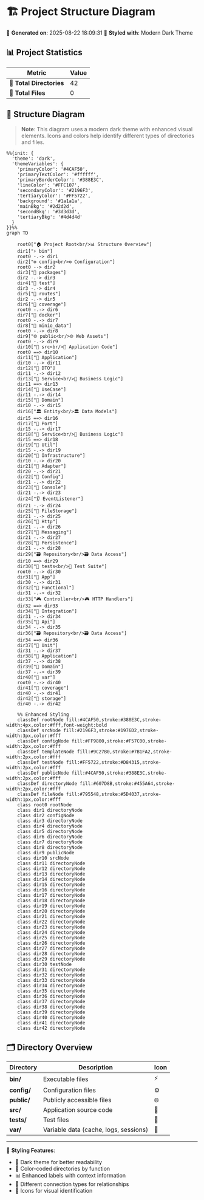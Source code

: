 # 🏗️ Project Structure Diagram

📅 **Generated on**: 2025-08-22 18:09:31
🎨 **Styled with**: Modern Dark Theme

## 📊 Project Statistics

| Metric | Value |
|--------|-------|
| 📁 **Total Directories** | 42 |
| 📄 **Total Files** | 0 |

## 🎯 Structure Diagram

> **Note**: This diagram uses a modern dark theme with enhanced visual elements.
> Icons and colors help identify different types of directories and files.

```mermaid
%%{init: {
  'theme': 'dark',
  'themeVariables': {
    'primaryColor': '#4CAF50',
    'primaryTextColor': '#ffffff',
    'primaryBorderColor': '#388E3C',
    'lineColor': '#FFC107',
    'secondaryColor': '#2196F3',
    'tertiaryColor': '#FF5722',
    'background': '#1a1a1a',
    'mainBkg': '#2d2d2d',
    'secondBkg': '#3d3d3d',
    'tertiaryBkg': '#4d4d4d'
  }
}}%%
graph TD

    root0["🏠 Project Root<br/>📊 Structure Overview"]
    dir1["⚡ bin"]
    root0 -.-> dir1
    dir2["⚙️ config<br/>⚙️ Configuration"]
    root0 --> dir2
    dir3["📂 packages"]
    dir2 -.-> dir3
    dir4["📂 test"]
    dir3 -.-> dir4
    dir5["📂 routes"]
    dir2 -.-> dir5
    dir6["📂 coverage"]
    root0 -.-> dir6
    dir7["📂 docker"]
    root0 -.-> dir7
    dir8["📂 minio_data"]
    root0 -.-> dir8
    dir9["🌐 public<br/>🌐 Web Assets"]
    root0 -.-> dir9
    dir10["🔧 src<br/>🔧 Application Code"]
    root0 ==> dir10
    dir11["📂 Application"]
    dir10 -.-> dir11
    dir12["📂 DTO"]
    dir11 -.-> dir12
    dir13["🔧 Service<br/>🔧 Business Logic"]
    dir11 ==> dir13
    dir14["📂 UseCase"]
    dir11 -.-> dir14
    dir15["📂 Domain"]
    dir10 -.-> dir15
    dir16["🏛️ Entity<br/>🏛️ Data Models"]
    dir15 ==> dir16
    dir17["📂 Port"]
    dir15 -.-> dir17
    dir18["🔧 Service<br/>🔧 Business Logic"]
    dir15 ==> dir18
    dir19["📂 Util"]
    dir15 -.-> dir19
    dir20["📂 Infrastructure"]
    dir10 -.-> dir20
    dir21["📂 Adapter"]
    dir20 -.-> dir21
    dir22["📂 Config"]
    dir21 -.-> dir22
    dir23["📂 Console"]
    dir21 -.-> dir23
    dir24["👂 EventListener"]
    dir21 -.-> dir24
    dir25["📂 FileStorage"]
    dir21 -.-> dir25
    dir26["📂 Http"]
    dir21 -.-> dir26
    dir27["📂 Messaging"]
    dir21 -.-> dir27
    dir28["📂 Persistence"]
    dir21 -.-> dir28
    dir29["🗃️ Repository<br/>🗃️ Data Access"]
    dir10 ==> dir29
    dir30["🧪 tests<br/>🧪 Test Suite"]
    root0 -.-> dir30
    dir31["📂 App"]
    dir30 -.-> dir31
    dir32["📂 Functional"]
    dir31 -.-> dir32
    dir33["🎮 Controller<br/>🎮 HTTP Handlers"]
    dir32 ==> dir33
    dir34["📂 Integration"]
    dir31 -.-> dir34
    dir35["📂 Api"]
    dir34 -.-> dir35
    dir36["🗃️ Repository<br/>🗃️ Data Access"]
    dir34 ==> dir36
    dir37["📂 Unit"]
    dir31 -.-> dir37
    dir38["📂 Application"]
    dir37 -.-> dir38
    dir39["📂 Domain"]
    dir37 -.-> dir39
    dir40["📁 var"]
    root0 -.-> dir40
    dir41["📂 coverage"]
    dir40 -.-> dir41
    dir42["📂 storage"]
    dir40 -.-> dir42

    %% Enhanced Styling
    classDef rootNode fill:#4CAF50,stroke:#388E3C,stroke-width:4px,color:#fff,font-weight:bold
    classDef srcNode fill:#2196F3,stroke:#1976D2,stroke-width:3px,color:#fff
    classDef configNode fill:#FF9800,stroke:#F57C00,stroke-width:2px,color:#fff
    classDef templateNode fill:#9C27B0,stroke:#7B1FA2,stroke-width:2px,color:#fff
    classDef testNode fill:#FF5722,stroke:#D84315,stroke-width:2px,color:#fff
    classDef publicNode fill:#4CAF50,stroke:#388E3C,stroke-width:2px,color:#fff
    classDef directoryNode fill:#607D8B,stroke:#455A64,stroke-width:2px,color:#fff
    classDef fileNode fill:#795548,stroke:#5D4037,stroke-width:1px,color:#fff
    class root0 rootNode
    class dir1 directoryNode
    class dir2 configNode
    class dir3 directoryNode
    class dir4 directoryNode
    class dir5 directoryNode
    class dir6 directoryNode
    class dir7 directoryNode
    class dir8 directoryNode
    class dir9 publicNode
    class dir10 srcNode
    class dir11 directoryNode
    class dir12 directoryNode
    class dir13 directoryNode
    class dir14 directoryNode
    class dir15 directoryNode
    class dir16 directoryNode
    class dir17 directoryNode
    class dir18 directoryNode
    class dir19 directoryNode
    class dir20 directoryNode
    class dir21 directoryNode
    class dir22 directoryNode
    class dir23 directoryNode
    class dir24 directoryNode
    class dir25 directoryNode
    class dir26 directoryNode
    class dir27 directoryNode
    class dir28 directoryNode
    class dir29 directoryNode
    class dir30 testNode
    class dir31 directoryNode
    class dir32 directoryNode
    class dir33 directoryNode
    class dir34 directoryNode
    class dir35 directoryNode
    class dir36 directoryNode
    class dir37 directoryNode
    class dir38 directoryNode
    class dir39 directoryNode
    class dir40 directoryNode
    class dir41 directoryNode
    class dir42 directoryNode
```

## 🗂️ Directory Overview

| Directory | Description | Icon |
|-----------|-------------|------|
| **bin/** | Executable files | ⚡ |
| **config/** | Configuration files | ⚙️ |
| **public/** | Publicly accessible files | 🌐 |
| **src/** | Application source code | 🔧 |
| **tests/** | Test files | 🧪 |
| **var/** | Variable data (cache, logs, sessions) | 📁 |

---

🎨 **Styling Features**:
- 🌙 Dark theme for better readability
- 🎯 Color-coded directories by function
- 📊 Enhanced labels with context information
- 🔗 Different connection types for relationships
- 📱 Icons for visual identification
